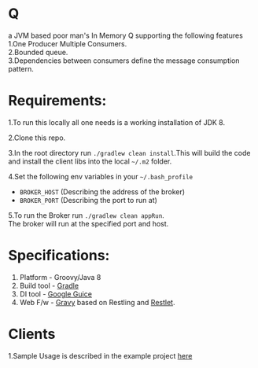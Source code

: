 # Q
a JVM based poor man's In Memory Q supporting the following features  
1.One Producer Multiple Consumers.  
2.Bounded queue.  
3.Dependencies between consumers define the message consumption pattern.   


# Requirements:  
1.To run this locally all one needs is a working installation of JDK 8.  

2.Clone this repo.  

3.In the root directory run `./gradlew clean install`.This will build the code and install the client libs into the local `~/.m2` folder.  

4.Set the following env variables in your `~/.bash_profile`  
  - `BROKER_HOST` (Describing the address of the broker)  
  - `BROKER_PORT` (Describing the port to run at)  
  
5.To run the Broker run `./gradlew clean appRun`.  
The broker will run at the specified port and host.

# Specifications:  
1. Platform - Groovy/Java 8  
2. Build tool - [Gradle](https://gradle.org)
3. DI tool - [Google Guice](https://github.com/google/guice)
4. Web F/w - [Gravy](https://github.com/kaddiya/gravy) based on Restling and [Restlet](https://restlet.com).

# Clients  
1.Sample Usage is described in the example project [here](https://github.com/kaddiya/QSample/)  


